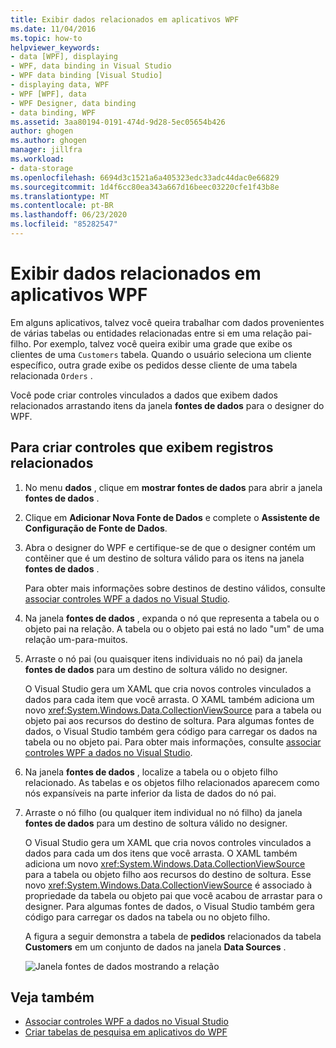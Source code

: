 ```yaml
---
title: Exibir dados relacionados em aplicativos WPF
ms.date: 11/04/2016
ms.topic: how-to
helpviewer_keywords:
- data [WPF], displaying
- WPF, data binding in Visual Studio
- WPF data binding [Visual Studio]
- displaying data, WPF
- WPF [WPF], data
- WPF Designer, data binding
- data binding, WPF
ms.assetid: 3aa80194-0191-474d-9d28-5ec05654b426
author: ghogen
ms.author: ghogen
manager: jillfra
ms.workload:
- data-storage
ms.openlocfilehash: 6694d3c1521a6a405323edc33adc44dac0e66829
ms.sourcegitcommit: 1d4f6cc80ea343a667d16beec03220cfe1f43b8e
ms.translationtype: MT
ms.contentlocale: pt-BR
ms.lasthandoff: 06/23/2020
ms.locfileid: "85282547"
---
```

# <a name="display-related-data-in-wpf-applications"></a>Exibir dados relacionados em aplicativos WPF

Em alguns aplicativos, talvez você queira trabalhar com dados provenientes de várias tabelas ou entidades relacionadas entre si em uma relação pai-filho. Por exemplo, talvez você queira exibir uma grade que exibe os clientes de uma `Customers` tabela. Quando o usuário seleciona um cliente específico, outra grade exibe os pedidos desse cliente de uma tabela relacionada `Orders` .

Você pode criar controles vinculados a dados que exibem dados relacionados arrastando itens da janela **fontes de dados** para o designer do WPF.

## <a name="to-create-controls-that-display-related-records"></a>Para criar controles que exibem registros relacionados

1. No menu **dados** , clique em **mostrar fontes de dados** para abrir a janela **fontes de dados** .

2. Clique em **Adicionar Nova Fonte de Dados** e complete o **Assistente de Configuração de Fonte de Dados**.

3. Abra o designer do WPF e certifique-se de que o designer contém um contêiner que é um destino de soltura válido para os itens na janela **fontes de dados** .

     Para obter mais informações sobre destinos de destino válidos, consulte [associar controles WPF a dados no Visual Studio](../data-tools/bind-wpf-controls-to-data-in-visual-studio.md).

4. Na janela **fontes de dados** , expanda o nó que representa a tabela ou o objeto pai na relação. A tabela ou o objeto pai está no lado "um" de uma relação um-para-muitos.

5. Arraste o nó pai (ou quaisquer itens individuais no nó pai) da janela **fontes de dados** para um destino de soltura válido no designer.

     O Visual Studio gera um XAML que cria novos controles vinculados a dados para cada item que você arrasta. O XAML também adiciona um novo <xref:System.Windows.Data.CollectionViewSource> para a tabela ou objeto pai aos recursos do destino de soltura. Para algumas fontes de dados, o Visual Studio também gera código para carregar os dados na tabela ou no objeto pai. Para obter mais informações, consulte [associar controles WPF a dados no Visual Studio](../data-tools/bind-wpf-controls-to-data-in-visual-studio.md).

6. Na janela **fontes de dados** , localize a tabela ou o objeto filho relacionado. As tabelas e os objetos filho relacionados aparecem como nós expansíveis na parte inferior da lista de dados do nó pai.

7. Arraste o nó filho (ou qualquer item individual no nó filho) da janela **fontes de dados** para um destino de soltura válido no designer.

     O Visual Studio gera um XAML que cria novos controles vinculados a dados para cada um dos itens que você arrasta. O XAML também adiciona um novo <xref:System.Windows.Data.CollectionViewSource> para a tabela ou objeto filho aos recursos do destino de soltura. Esse novo <xref:System.Windows.Data.CollectionViewSource> é associado à propriedade da tabela ou objeto pai que você acabou de arrastar para o designer. Para algumas fontes de dados, o Visual Studio também gera código para carregar os dados na tabela ou no objeto filho.

     A figura a seguir demonstra a tabela de **pedidos** relacionados da tabela **Customers** em um conjunto de dados na janela **Data Sources** .

     ![Janela fontes de dados mostrando a relação](../data-tools/media/datasources2.gif)

## <a name="see-also"></a>Veja também

- [Associar controles WPF a dados no Visual Studio](../data-tools/bind-wpf-controls-to-data-in-visual-studio.md)
- [Criar tabelas de pesquisa em aplicativos do WPF](../data-tools/create-lookup-tables-in-wpf-applications.md)
